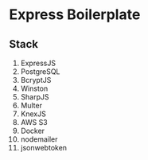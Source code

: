 # Express Boilerplate

## Stack
<ol>
    <li>ExpressJS</li>
    <li>PostgreSQL</li>
    <li>BcryptJS</li>
    <li>Winston</li>
    <li>SharpJS</li>
    <li>Multer</li>
    <li>KnexJS</li>
    <li>AWS S3</li>
    <li>Docker</li>
    <li>nodemailer</li>
    <li>jsonwebtoken</li>
</ol>